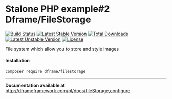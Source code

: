 Stalone PHP example#2 Dframe/FileStorage
===================

[![Build Status](https://travis-ci.org/dframe/fileStorage.svg?branch=master)](https://travis-ci.org/dframe/fileStorage) [![Latest Stable Version](https://poser.pugx.org/dframe/fileStorage/v/stable)](https://packagist.org/packages/dframe/fileStorage) [![Total Downloads](https://poser.pugx.org/dframe/fileStorage/downloads)](https://packagist.org/packages/dframe/fileStorage) [![Latest Unstable Version](https://poser.pugx.org/dframe/fileStorage/v/unstable)](https://packagist.org/packages/dframe/fileStorage) [![License](https://poser.pugx.org/dframe/fileStorage/license)](https://packagist.org/packages/dframe/fileStorage)

File system which allow you to store and style images

#### Installation

    composer require dframe/filestorage

----------

**Documentation available at** http://dframeframework.com/pl/docs/fileStorage,configure
